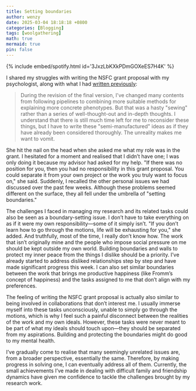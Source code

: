 ```yaml
---
title: Setting boundaries
author: wenzy
date: 2025-03-04 18:18:18 +0800
categories: [Blogging]
tags: [woolgathering]
math: true
mermaid: true
pin: false
---
```


{% include embed/spotify.html id='3JxzLbKXkPDmGOXeES7H4K' %}

I shared my struggles with writing the NSFC grant proposal with my psychologist, along with what I had [written previously](/_posts/2025-02-19-writing-NSFC-grant-proposal.md):

> During the revision of the final version, I've changed many contents from following pipelines to combining more suitable methods for explaining more concrete phenotypes. But that was a hasty "sewing" rather than a series of well-thought-out and in-depth thoughts. I understand that there is still much time left for me to reconsider these things, but I have to write these "semi-manufactured" ideas as if they have already been considered thoroughly. The unreality makes me want to vomit.

She hit the nail on the head when she asked me what my role was in the grant. I hesitated for a moment and realised that I didn’t have one; I was only doing it because my advisor had asked for my help. "If there was no position for you, then you had no responsibility in this grant proposal. You could separate it from your own project or the work you truly want to focus on," she said. Suddenly, I recalled the other personal issues we had discussed over the past few weeks. Although these problems seemed different on the surface, they all fell under the umbrella of "setting boundaries."

The challenges I faced in managing my research and its related tasks could also be seen as a boundary-setting issue. I don’t have to take everything on as if it were my own responsibility—some of it simply isn’t. "If you don’t learn how to go through the motions, life will be exhausting for you," she added. And truthfully, most of the time, I really don’t know how. The work that isn’t originally mine and the people who impose social pressure on me should be kept outside my own world. Building boundaries and walls to protect my inner peace from the things I dislike should be a priority. I’ve already started to address disliked relationships step by step and have made significant progress this week. I can also set similar boundaries between the work that brings me productive happiness (like Fromm’s concept of happiness) and the tasks assigned to me that don’t align with my preferences.

The feeling of writing the NSFC grant proposal is actually also similar to being involved in collaborations that don’t interest me. I usually immerse myself into these tasks unconsciously, unable to simply go through the motions, which is why I feel such a painful disconnect between the realities of the work and my own ideals. However, these tasks were never meant to be part of what my ideals should touch upon—they should be separated from my aspirations. Building and protecting the boundaries might do good to my mental health. 

I’ve gradually come to realise that many seemingly unrelated issues are, from a broader perspective, essentially the same. Therefore, by making progress in solving one, I can eventually address all of them. Currently, the small achievements I’ve made in dealing with difficult family and friendship dynamics have given me confidence to tackle the challenges brought by my research work.
